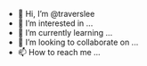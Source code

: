 - 👋 Hi, I’m @traverslee
- 👀 I’m interested in ...
- 🌱 I’m currently learning ...
- 💞️ I’m looking to collaborate on ...
- 📫 How to reach me ...

<!---
traverslee/traverslee is a ✨ special ✨ repository because its `README.md` (this file) appears on your GitHub profile.
You can click the Preview link to take a look at your changes.
--->
